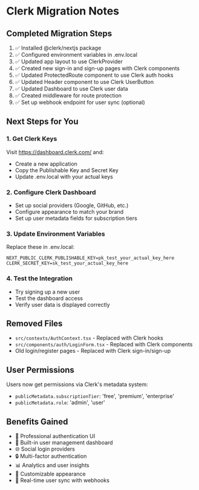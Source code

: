 # Clerk Migration Notes

## Completed Migration Steps

1. ✅ Installed @clerk/nextjs package
2. ✅ Configured environment variables in .env.local
3. ✅ Updated app layout to use ClerkProvider
4. ✅ Created new sign-in and sign-up pages with Clerk components
5. ✅ Updated ProtectedRoute component to use Clerk auth hooks
6. ✅ Updated Header component to use Clerk UserButton
7. ✅ Updated Dashboard to use Clerk user data
8. ✅ Created middleware for route protection
9. ✅ Set up webhook endpoint for user sync (optional)

## Next Steps for You

### 1. Get Clerk Keys
Visit https://dashboard.clerk.com/ and:
- Create a new application
- Copy the Publishable Key and Secret Key
- Update .env.local with your actual keys

### 2. Configure Clerk Dashboard
- Set up social providers (Google, GitHub, etc.)
- Configure appearance to match your brand
- Set up user metadata fields for subscription tiers

### 3. Update Environment Variables
Replace these in .env.local:
```
NEXT_PUBLIC_CLERK_PUBLISHABLE_KEY=pk_test_your_actual_key_here
CLERK_SECRET_KEY=sk_test_your_actual_key_here
```

### 4. Test the Integration
- Try signing up a new user
- Test the dashboard access
- Verify user data is displayed correctly

## Removed Files
- `src/contexts/AuthContext.tsx` - Replaced with Clerk hooks
- `src/components/auth/LoginForm.tsx` - Replaced with Clerk components
- Old login/register pages - Replaced with Clerk sign-in/sign-up

## User Permissions
Users now get permissions via Clerk's metadata system:
- `publicMetadata.subscriptionTier`: 'free', 'premium', 'enterprise'  
- `publicMetadata.role`: 'admin', 'user'

## Benefits Gained
- 🔐 Professional authentication UI
- 📱 Built-in user management dashboard
- 🌐 Social login providers
- 🔒 Multi-factor authentication
- 📊 Analytics and user insights
- 🎨 Customizable appearance
- 🔄 Real-time user sync with webhooks